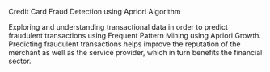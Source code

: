 Credit Card Fraud Detection using Apriori Algorithm

Exploring and understanding transactional data in order to predict fraudulent transactions using Frequent Pattern Mining using Apriori Growth.
Predicting fraudulent transactions helps improve the reputation of the merchant as well as the service provider, which in turn benefits the financial sector. 
